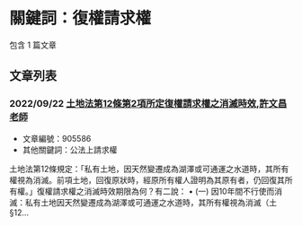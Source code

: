 # 關鍵詞：復權請求權

包含 1 篇文章

## 文章列表

### 2022/09/22 [土地法第12條第2項所定復權請求權之消滅時效,許文昌老師](../../articles/905586_%E5%9C%9F%E5%9C%B0%E6%B3%95%E7%AC%AC12%E6%A2%9D%E7%AC%AC2%E9%A0%85%E6%89%80%E5%AE%9A%E5%BE%A9%E6%AC%8A%E8%AB%8B%E6%B1%82%E6%AC%8A%E4%B9%8B%E6%B6%88%E6%BB%85%E6%99%82%E6%95%88%2C%E8%A8%B1%E6%96%87%E6%98%8C%E8%80%81%E5%B8%AB.md)
- 文章編號：905586
- 其他關鍵詞：公法上請求權

土地法第12條規定：「私有土地，因天然變遷成為湖澤或可通運之水道時，其所有權視為消滅。前項土地，回復原狀時，經原所有權人證明為其原有者，仍回復其所有權。」復權請求權之消滅時效期限為何？有二說： • (一) 因10年間不行使而消滅：私有土地因天然變遷成為湖澤或可通運之水道時，其所有權視為消滅（土§12...
